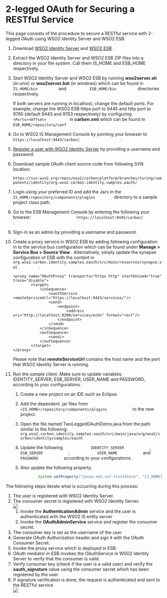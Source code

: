 # 2-legged OAuth for Securing a RESTful Service

This page consists of the procedure to secure a RESTful service with
2-legged OAuth using WSO2 Identity Server and WSO2 ESB.

1.  Download [WSO2 Identity
    Server](http://wso2.com/products/identity-server) and [WSO2
    ESB](http://wso2.com/products/enterprise-service-bus) .
2.  Extract the WSO2 Identity Server and WSO2 ESB ZIP files into a
    directory in your file system. Call them IS\_HOME and ESB\_HOME
    respectively.
3.  Start WSO2 Identity Server and WSO2 ESB by running **wso2server.sh**
    (in unix) or **wso2server.bat** (in windows) which can be found in
    `           IS_HOME/bin          ` and
    `           ESB_HOME/bin          ` directories respectively.

    If both servers are running in localhost, change the default ports.
    For example, change the WSO2 ESB https port to 9445 and http port to
    9765 (default 9443 and 9763 respectively) by configuring
    `            <Ports><Offset>           ` in **carbon.xml** which can
    be found in `            ESB_HOME/repository/conf           ` .

4.  Go to WSO2 IS Management Console by pointing your browser to
    `                     https://localhost:9443/carbon/                   `
    .
5.  [Register a user with WSO2 Identity Server](_Configuring_Users_) by
    providing a username and password.
6.  Download sample OAuth client source code from following SVN
    location:  
    `                     https://svn.wso2.org/repos/wso2/carbon/platform/branches/turing/components/identity/org.wso2.carbon.identity.samples.oauth/                   `
7.  Login using your preferred ID and add the Jars in the
    `          IS_HOME/repository/components/plugins         ` directory
    to a sample project class path.
8.  Go to the ESB Management Console by entering the following your
    browser:
    `                     https://localhost:9445/carbon/                   `
    .
9.  Sign-in as an admin by providing a username and password.
10. Create a proxy service in WSO2 ESB by adding following configuration
    in to the service bus configuration which can be found under
    **Manage \> Service Bus \> Source View** . Alternatively, simply
    update the synapse configuration of ESB with the content in
    `           org.wso2.carbon.identity.samples.oauth/src/main/resources/synapse.xml          `
    .

    ``` html/xml
    <proxy name="OAuthProxy" transports="https http" startOnLoad="true" trace="disable">
            <target>
                <inSequence>
                    <oauthService remoteServiceUrl="https://localhost:9443/services/"/>
                    <send>
                        <endpoint>
                            <address uri="http://localhost:8280/services/echo" format="rest"/>
                        </endpoint>
                    </send>
                </inSequence>
                <outSequence>
                    <send/>
                </outSequence>
            </target>
    </proxy>
    ```

    Please note that **remoteServiceUrl** contains the host name and the
    port that WSO2 Identity Server is running.

11. Run the sample client. Make sure to update variables:
    IDENTITY\_SERVER, ESB\_SERVER, USER\_NAME and PASSWORD, according to
    your configurations.
    1.  Create a new project on an IDE such as Eclipse.
    2.  Add the dependent .jar files from
        `             <IS_HOME>/repository/components/plugins            `
        to the new project.

    3.  Open the file named TwoLeggedOAuthDemo.java from the path
        similar to the following:
        `             org.wso2.carbon.identity.samples.oauth/src/main/java/org/wso2/carbon/identity/samples/oauth            `

    4.  Update the following `             IDENTITY_SERVER            `
        , `             ESB_SERVER            ` ,
        `             USER_NAME            ` and
        `             PASSWORD            ` according to your
        configurations.

    5.  Also update the following property.

        ``` java
                System.setProperty("javax.net.ssl.trustStore", "[I_HOME]/repository/resources/security/wso2carbon.jks");
        ```

The following steps iterate what is occurring during this process:

1.  The user is registered with WSO2 Identity Server.
2.  The consumer secret is registered with WSO2 Identity Server.  
    ![](attachments/29920248/29898645.png)  
    1.  Invoke the **AuthenticationAdmin** service and the user is
        authenticated with the WSO2 IS entity server
    2.  Invoke the **OAuthAdminService** service and register the
        consumer secret.
3.  The consumer key is set as the username of the user.
4.  Generate OAuth Authorization header and sign it with the OAuth
    Consumer Secret.
5.  Invoke the proxy service which is deployed in ESB.
6.  OAuth mediator in ESB invokes the OAuthService in WSO2 Identity
    Server to verify that the consumer is valid.
7.  Verify consumer key (check if the user is a valid user) and verify
    the **oauth\_signature** value using the consumer secret which has
    been registered by the user.
8.  If signature verification is done, the request is authenticated and
    sent to the RESTful service  
    ![](attachments/29920248/29898644.png)
